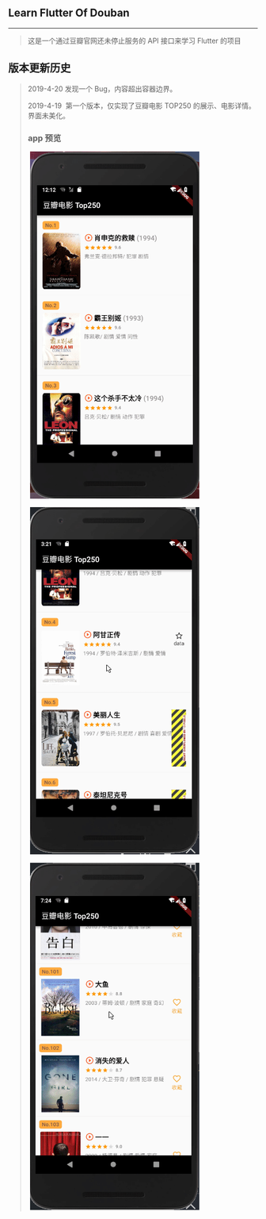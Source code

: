 ## Learn Flutter Of Douban

------

> 这是一个通过豆瓣官网还未停止服务的 API 接口来学习 Flutter 的项目

## 版本更新历史

> 2019-4-20
> 	发现一个 Bug，内容超出容器边界。 
>
> 2019-4-19
> ​	第一个版本，仅实现了豆瓣电影 TOP250 的展示、电影详情。界面未美化。
>
> ### 	app 预览
>
> ​	![image](https://github.com/Dosimz/Learn-flutter-of-douban/blob/master/gifPhoto/initState.gif)
>
> ​	![image](https://github.com/Dosimz/Learn-flutter-of-douban/blob/master/gifPhoto/firstBug.gif)
>
> ​	![image](https://github.com/Dosimz/Learn-flutter-of-douban/blob/master/gifPhoto/newActionStar.gif)

